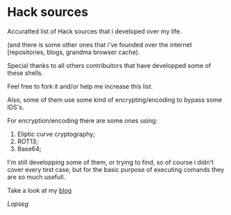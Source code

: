# Hack sources
Accuratted list of Hack sources that i developed over my life.

(and there is some other ones that i've founded over the internet [repositories, blogs, grandma browser cache).

Special thanks to all others contribuitors that have developped some of these shells.

Feel free to fork it and/or help me increase this list.

Also, some of them use some kind of encrypting/encoding to bypass some IDS's.


For encryption/encoding there are some ones using:

1. Eliptic curve cryptography;
2. ROT13;
3. Base64;


I'm still developping some of them, or trying to find, so of course i didn't cover every test case, but for the basic purpose of executing comands they are so much usefull.

Take a look at my <a href=https://lops3g.wordpress.com>blog</a>

*Lopseg*

